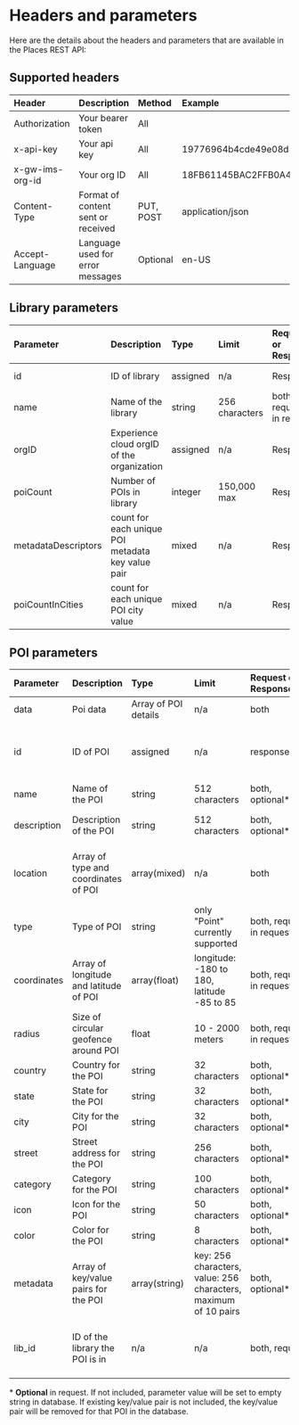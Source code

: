 # Headers and parameters

Here are the details about the headers and parameters that are available in the Places REST API:

## Supported headers

| Header | Description | Method | Example |
| :--- | :--- | :--- | :--- |
| Authorization | Your bearer token | All |  |
| x-api-key | Your api key | All | 19776964b4cde49e08d8f62e5824f777b |
| x-gw-ims-org-id | Your org ID | All | 18FB61145BAC2FFB0A494777@AdobeOrg |
| Content-Type | Format of content sent or received | PUT, POST | application/json |
| Accept-Language | Language used for error messages | Optional | en-US |

## Library parameters

| Parameter | Description | Type | Limit | Request or Response | Example |
| :--- | :--- | :--- | :--- | :--- | :--- |
| id | ID of library | assigned | n/a | Response | "id": "b2488788-2d2a-462b-b1a2-305272777dda" |
| name | Name of the library | string | 256 characters | both, required in request | "name": "Amazing Places" |
| orgID | Experience cloud orgID of the organization | assigned | n/a | Response | "orgID": "777F20F55BACA09E0A495D8F@AdobeOrg" |
| poiCount | Number of POIs in library | integer | 150,000 max | Response | "poiCount": 25149 |
| metadataDescriptors | count for each unique POI metadata key value pair | mixed | n/a | Response |  |
| poiCountInCities | count for each unique POI city value | mixed | n/a | Response |  |

## POI parameters

| Parameter | Description | Type | Limit | Request or Response | Example |
| :--- | :--- | :--- | :--- | :--- | :--- |
| data | Poi data | Array of POI details | n/a | both |  |
| id | ID of POI | assigned | n/a | response | "id": "1455462b-7f9c-4220-9f42-5bbce777a0d1" |
| name | Name of the POI | string | 512 characters | both, optional\* | "name": "My Favorite Place" |
| description | Description of the POI | string | 512 characters | both, optional\* | "description": "This is a very good place." |
| location | Array of type and coordinates of POI | array\(mixed\) | n/a | both | "location": {"type": "Point", "coordinates": \[-122.201007, 37.604713\] |
| type | Type of POI | string | only "Point" currently supported | both, required in request | "type": "Point" |
| coordinates | Array of longitude and latitude of POI | array\(float\) | longitude: -180 to 180, latitude -85 to 85 | both, required in request | "coordinates": \[-122.201007, 37.604713\] |
| radius | Size of circular geofence around POI | float | 10 - 2000 meters | both, required in request | "radius": 100 |
| country | Country for the POI | string | 32 characters | both, optional**\*** | "country": "United States" |
| state | State for the POI | string | 32 characters | both, optional**\*** | "state": "California" |
| city | City for the POI | string | 32 characters | both, optional**\*** | "city": "San Jose" |
| street | Street address for the POI | string | 256 characters | both, optional**\*** | "street": "122 Woz Way" |
| category | Category for the POI | string | 100 characters | both, optional**\*** | "category": "cafe" |
| icon | Icon for the POI | string | 50 characters | both, optional**\*** | "icon": "star" |
| color | Color for the POI | string | 8 characters | both, optional**\*** | "color": "blue" |
| metadata | Array of key/value pairs for the POI | array\(string\) | key: 256 characters, value: 256 characters, maximum of 10 pairs | both, optional**\*** | "metadata": {"region": "Equator"} |
| lib\_id | ID of the library the POI is in | n/a | n/a | both, required | "lib\_id": "ac7a0b25-c6c2-43ba-bbc6-2b1777b80fe9" |

\* **Optional** in request. If not included, parameter value will be set to empty string in database. If existing key/value pair is not included, the key/value pair will be removed for that POI in the database.

